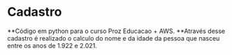 # Cadastro
**Código em python para o curso Proz Educacao + AWS.
**Através desse cadastro é realizado o calculo do nome e da idade da pessoa que nasceu entre os anos de 1.922 e 2.021.
